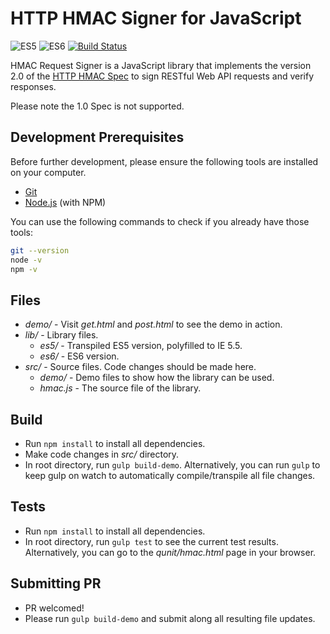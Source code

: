 # HTTP HMAC Signer for JavaScript

![ES5](https://camo.githubusercontent.com/d341caa63123c99b79fda7f8efdc29b35f9f2e70/68747470733a2f2f696d672e736869656c64732e696f2f62616467652f65732d352d627269676874677265656e2e737667)
![ES6](https://camo.githubusercontent.com/d25414161ebfbbdd0f69a4a3e6a188a76ae2e82a/68747470733a2f2f696d672e736869656c64732e696f2f62616467652f65732d362d627269676874677265656e2e737667)
[![Build Status](https://travis-ci.org/acquia/http-hmac-javascript.svg?branch=master)](https://travis-ci.org/acquia/http-hmac-javascript)

HMAC Request Signer is a JavaScript library that implements the version 2.0 of the [HTTP HMAC Spec](https://github.com/acquia/http-hmac-spec/tree/2.0)
to sign RESTful Web API requests and verify responses.

Please note the 1.0 Spec is not supported.

## Development Prerequisites

Before further development, please ensure the following tools are installed on your computer.

* [Git](http://git-scm.com/)
* [Node.js](http://nodejs.org/) (with NPM)

You can use the following commands to check if you already have those tools:
```bash
git --version
node -v
npm -v
```

## Files
* _demo/_ - Visit _get.html_ and _post.html_ to see the demo in action.
* _lib/_ - Library files.
  * _es5/_ - Transpiled ES5 version, polyfilled to IE 5.5.
  * _es6/_ - ES6 version.
* _src/_ - Source files. Code changes should be made here.
  * _demo/_ - Demo files to show how the library can be used.
  * _hmac.js_ - The source file of the library.

## Build

* Run `npm install` to install all dependencies.
* Make code changes in _src/_ directory.
* In root directory, run ```gulp build-demo```. Alternatively, you can run ```gulp``` to keep gulp on watch to automatically compile/transpile all file changes.

## Tests

* Run `npm install` to install all dependencies.
* In root directory, run ```gulp test``` to see the current test results. Alternatively, you can go to the _qunit/hmac.html_ page in your browser.

## Submitting PR
* PR welcomed!
* Please run `gulp build-demo` and submit along all resulting file updates.
